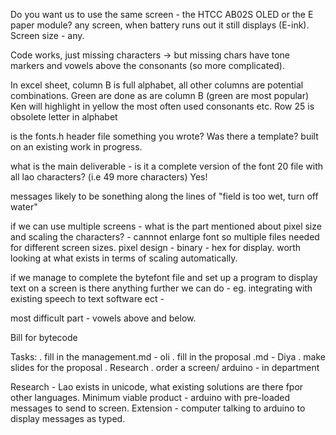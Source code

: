 
Do you want us to use the same screen - the HTCC AB02S OLED or the E paper module? any screen, when battery runs out it still displays (E-ink). Screen size - any. 

Code works, just missing characters -> but missing chars have tone markers and vowels above the consonants (so more complicated). 

In excel sheet, column B is full alphabet, all other columns are potential combinations. Green are done as are column B (green are most popular) Ken will highlight in yellow the most often used consonants etc. Row 25 is obsolete letter in alphabet

is the fonts.h header file something you wrote? Was there a template? built on an existing work in progress.

what is the main deliverable - is it a complete version of the font 20 file with all lao characters? (i.e 49 more characters) Yes!

messages likely to be sonething along the lines of "field is too wet, turn off water"

if we can use multiple screens - what is the part mentioned about pixel size and scaling the characters? - cannnot enlarge font so multiple files needed for different screen sizes. pixel design - binary - hex for display. worth looking at what exists in terms of scaling automatically. 

if we manage to complete the bytefont file and set up a program to display text on a screen is there anything further we can do - eg. integrating with existing speech to text software ect - 

most difficult part - vowels above and below.



Bill for bytecode

Tasks: 
. fill in the management.md - oli
. fill in the proposal .md - Diya
. make slides for the proposal 
. Research
. order a screen/ arduino - in department


Research - Lao exists in unicode, what existing solutions are there fpor other languages.
Minimum viable product - arduino with pre-loaded messages to send to screen.
Extension - computer talking to arduino to display messages as typed.



